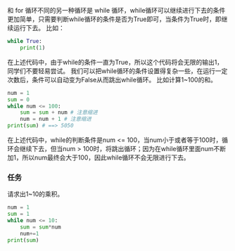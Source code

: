 和 for 循环不同的另一种循环是 while 循环，while循环可以继续进行下去的条件更加简单，只需要判断while循环的条件是否为True即可，当条件为True时，即继续运行下去。
比如：
```python
while True:
    print(1)
```

在上述代码中，由于while的条件一直为True，所以这个代码将会无限的输出1，同学们不要轻易尝试。
我们可以把while循环的条件设置得复杂一些，在运行一定次数后，条件可以自动变为False从而跳出while循环。
比如计算1~100的和。
```python
num = 1
sum = 0
while num <= 100:
    sum = sum + num # 注意缩进
    num = num + 1 # 注意缩进
print(sum) # ==> 5050
```

在上述代码中，while的判断条件是num <= 100，当num小于或者等于100时，循环会继续下去，但当num > 100时，将跳出循环；因为在while循环里面num不断加1，所以num最终会大于100，因此while循环不会无限进行下去。

### 任务
请求出1~10的乘积。
```python
num = 1
sum = 1
while num <= 10:
    sum = sum*num
    num+=1
print(sum)
```